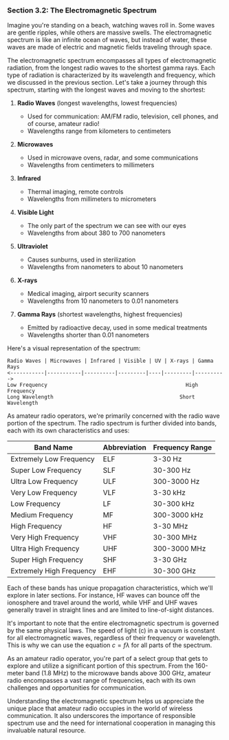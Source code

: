 
### Section 3.2: The Electromagnetic Spectrum

Imagine you're standing on a beach, watching waves roll in. Some waves are gentle ripples, while others are massive swells. The electromagnetic spectrum is like an infinite ocean of waves, but instead of water, these waves are made of electric and magnetic fields traveling through space.

The electromagnetic spectrum encompasses all types of electromagnetic radiation, from the longest radio waves to the shortest gamma rays. Each type of radiation is characterized by its wavelength and frequency, which we discussed in the previous section. Let's take a journey through this spectrum, starting with the longest waves and moving to the shortest:

1. **Radio Waves** (longest wavelengths, lowest frequencies)
   - Used for communication: AM/FM radio, television, cell phones, and of course, amateur radio!
   - Wavelengths range from kilometers to centimeters

2. **Microwaves**
   - Used in microwave ovens, radar, and some communications
   - Wavelengths from centimeters to millimeters

3. **Infrared**
   - Thermal imaging, remote controls
   - Wavelengths from millimeters to micrometers

4. **Visible Light**
   - The only part of the spectrum we can see with our eyes
   - Wavelengths from about 380 to 700 nanometers

5. **Ultraviolet**
   - Causes sunburns, used in sterilization
   - Wavelengths from nanometers to about 10 nanometers

6. **X-rays**
   - Medical imaging, airport security scanners
   - Wavelengths from 10 nanometers to 0.01 nanometers

7. **Gamma Rays** (shortest wavelengths, highest frequencies)
   - Emitted by radioactive decay, used in some medical treatments
   - Wavelengths shorter than 0.01 nanometers

Here's a visual representation of the spectrum:

```
Radio Waves | Microwaves | Infrared | Visible | UV | X-rays | Gamma Rays
<-----------|-----------|----------|---------|----|---------|---------->
Low Frequency                                             High Frequency
Long Wavelength                                         Short Wavelength
```

As amateur radio operators, we're primarily concerned with the radio wave portion of the spectrum. The radio spectrum is further divided into bands, each with its own characteristics and uses:

| Band Name | Abbreviation | Frequency Range |
|-----------|--------------|-----------------|
| Extremely Low Frequency | ELF | 3-30 Hz |
| Super Low Frequency | SLF | 30-300 Hz |
| Ultra Low Frequency | ULF | 300-3000 Hz |
| Very Low Frequency | VLF | 3-30 kHz |
| Low Frequency | LF | 30-300 kHz |
| Medium Frequency | MF | 300-3000 kHz |
| High Frequency | HF | 3-30 MHz |
| Very High Frequency | VHF | 30-300 MHz |
| Ultra High Frequency | UHF | 300-3000 MHz |
| Super High Frequency | SHF | 3-30 GHz |
| Extremely High Frequency | EHF | 30-300 GHz |

Each of these bands has unique propagation characteristics, which we'll explore in later sections. For instance, HF waves can bounce off the ionosphere and travel around the world, while VHF and UHF waves generally travel in straight lines and are limited to line-of-sight distances.

It's important to note that the entire electromagnetic spectrum is governed by the same physical laws. The speed of light (c) in a vacuum is constant for all electromagnetic waves, regardless of their frequency or wavelength. This is why we can use the equation $c = f\lambda$ for all parts of the spectrum.

As an amateur radio operator, you're part of a select group that gets to explore and utilize a significant portion of this spectrum. From the 160-meter band (1.8 MHz) to the microwave bands above 300 GHz, amateur radio encompasses a vast range of frequencies, each with its own challenges and opportunities for communication.

Understanding the electromagnetic spectrum helps us appreciate the unique place that amateur radio occupies in the world of wireless communication. It also underscores the importance of responsible spectrum use and the need for international cooperation in managing this invaluable natural resource.

